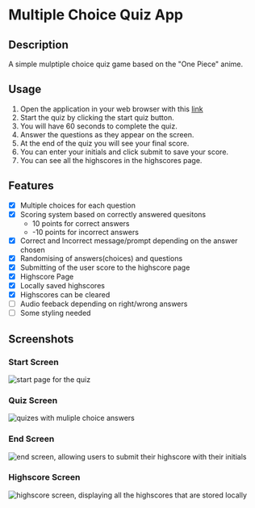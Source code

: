 # Multiple Choice Quiz App

## Description

A simple mulptiple choice quiz game based on the "One Piece" anime.

## Usage

1. Open the application in your web browser with this [link](https://mikcad.github.io/multiple-choice-quiz/)
2. Start the quiz by clicking the start quiz button.
3. You will have 60 seconds to complete the quiz.
4. Answer the questions as they appear on the screen.
5. At the end of the quiz you will see your final score.
6. You can enter your initials and click submit to save your score.
6. You can see all the highscores in the highscores page.

## Features

- [x] Multiple choices for each question
- [x] Scoring system based on correctly answered quesitons
   - 10 points for correct answers
   - -10 points for incorrect answers
- [x] Correct and Incorrect message/prompt depending on the answer chosen
- [x] Randomising of answers(choices) and questions
- [x] Submitting of the user score to the highscore page
- [x] Highscore Page
- [x] Locally saved highscores
- [x] Highscores can be cleared
- [ ] Audio feeback depending on right/wrong answers
- [ ] Some styling needed

## Screenshots

### Start Screen

![start page for the quiz](https://github.com/mikcad/multiple-choice-quiz/tree/main/assets/images/start-quiz.png)

### Quiz Screen

![quizes with muliple choice answers](https://github.com/mikcad/multiple-choice-quiz/tree/main/assets/images/questions.png)

### End Screen

![end screen, allowing users to submit their highscore with their initials](https://github.com/mikcad/multiple-choice-quiz/tree/main/assets/images/end-page.png)

### Highscore Screen

![highscore screen, displaying all the highscores that are stored locally](https://github.com/mikcad/multiple-choice-quiz/tree/main/assets/images/highscore-page.png)